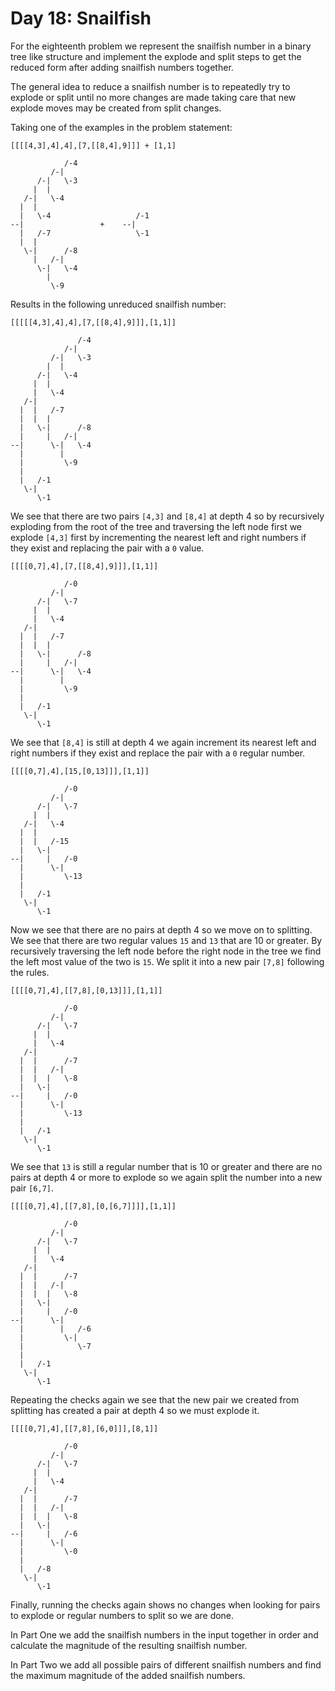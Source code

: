# Day 18: Snailfish

For the eighteenth problem we represent the snailfish number in a binary tree
like structure and implement the explode and split steps to get the reduced form
after adding snailfish numbers together.

The general idea to reduce a snailfish number is to repeatedly try to explode
or split until no more changes are made taking care that new explode moves may
be created from split changes.

Taking one of the examples in the problem statement:

```text
[[[[4,3],4],4],[7,[[8,4],9]]] + [1,1]

            /-4
         /-|
      /-|   \-3
     |  |
   /-|   \-4
  |  |
  |   \-4                   /-1
--|                 +    --|
  |   /-7                   \-1
  |  |
   \-|      /-8
     |   /-|
      \-|   \-4
        |
         \-9
```

Results in the following unreduced snailfish number:

```text
[[[[[4,3],4],4],[7,[[8,4],9]]],[1,1]]

               /-4
            /-|
         /-|   \-3
        |  |
      /-|   \-4
     |  |
     |   \-4
   /-|
  |  |   /-7
  |  |  |
  |   \-|      /-8
  |     |   /-|
--|      \-|   \-4
  |        |
  |         \-9
  |
  |   /-1
   \-|
      \-1
```

We see that there are two pairs `[4,3]` and `[8,4]` at depth 4 so by
recursively exploding from the root of the tree and traversing the left node
first we explode `[4,3]` first by incrementing the nearest left and right
numbers if they exist and replacing the pair with a `0` value.

```text
[[[[0,7],4],[7,[[8,4],9]]],[1,1]]

            /-0
         /-|
      /-|   \-7
     |  |
     |   \-4
   /-|
  |  |   /-7
  |  |  |
  |   \-|      /-8
  |     |   /-|
--|      \-|   \-4
  |        |
  |         \-9
  |
  |   /-1
   \-|
      \-1
```

We see that `[8,4]` is still at depth 4 we again increment its nearest left
and right numbers if they exist and replace the pair with a `0` regular number.

```text
[[[[0,7],4],[15,[0,13]]],[1,1]]

            /-0
         /-|
      /-|   \-7
     |  |
   /-|   \-4
  |  |
  |  |   /-15
  |   \-|
--|     |   /-0
  |      \-|
  |         \-13
  |
  |   /-1
   \-|
      \-1
```

Now we see that there are no pairs at depth 4 so we move on to splitting. We see
that there are two regular values `15` and `13` that are 10 or greater. By
recursively traversing the left node before the right node in the tree we find
the left most value of the two is `15`. We split it into a new pair `[7,8]`
following the rules.

```text
[[[[0,7],4],[[7,8],[0,13]]],[1,1]]

            /-0
         /-|
      /-|   \-7
     |  |
     |   \-4
   /-|
  |  |      /-7
  |  |   /-|
  |  |  |   \-8
  |   \-|
--|     |   /-0
  |      \-|
  |         \-13
  |
  |   /-1
   \-|
      \-1
```

We see that `13` is still a regular number that is 10 or greater and there are
no pairs at depth 4 or more to explode so we again split the number into a new
pair `[6,7]`.

```text
[[[[0,7],4],[[7,8],[0,[6,7]]]],[1,1]]

            /-0
         /-|
      /-|   \-7
     |  |
     |   \-4
   /-|
  |  |      /-7
  |  |   /-|
  |  |  |   \-8
  |   \-|
  |     |   /-0
--|      \-|
  |        |   /-6
  |         \-|
  |            \-7
  |
  |   /-1
   \-|
      \-1
```

Repeating the checks again we see that the new pair we created from splitting
has created a pair at depth 4 so we must explode it.

```text
[[[[0,7],4],[[7,8],[6,0]]],[8,1]]

            /-0
         /-|
      /-|   \-7
     |  |
     |   \-4
   /-|
  |  |      /-7
  |  |   /-|
  |  |  |   \-8
  |   \-|
--|     |   /-6
  |      \-|
  |         \-0
  |
  |   /-8
   \-|
      \-1
```

Finally, running the checks again shows no changes when looking for pairs to
explode or regular numbers to split so we are done.

In Part One we add the snailfish numbers in the input together in order and
calculate the magnitude of the resulting snailfish number.

In Part Two we add all possible pairs of different snailfish numbers and find
the maximum magnitude of the added snailfish numbers.
